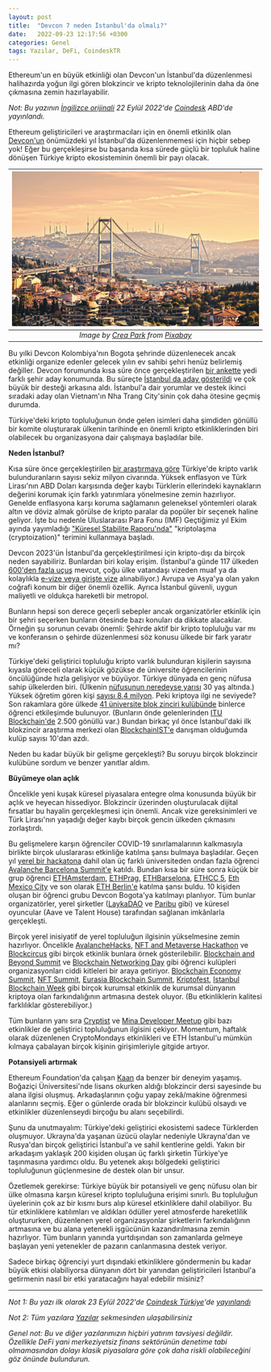 ```yaml
---
layout: post
title:  "Devcon 7 neden İstanbul'da olmalı?"
date:   2022-09-23 12:17:56 +0300
categories: Genel
tags: Yazılar, DeFi, CoindeskTR
---
```


Ethereum'un en büyük etkinliği olan Devcon'un İstanbul'da düzenlenmesi halihazırda yoğun ilgi gören blokzincir ve kripto teknolojilerinin daha da öne çıkmasına zemin hazırlayabilir.

*Not: Bu yazının [İngilizce orijinali](https://www.coindesk.com/layer2/2022/09/22/why-devcon-7-should-be-in-istanbul/) 22 Eylül 2022'de [Coindesk](https://www.coindesk.com/layer2/2022/09/22/why-devcon-7-should-be-in-istanbul/) ABD'de yayınlandı.*

Ethereum geliştiricileri ve araştırmacıları için en önemli etkinlik olan [Devcon'un](https://devcon.org/) önümüzdeki yıl İstanbul'da düzenlenmemesi için hiçbir sebep yok! Eğer bu gerçekleşirse bu başarıda kısa sürede güçlü bir topluluk haline dönüşen Türkiye kripto ekosisteminin önemli bir payı olacak.

| ![istanbul](/assets/istanbul-4305164_800.jpg)|
|:--:| 
| *Image by [Crea Park](https://pixabay.com/users/smuldur-5589717/) from [Pixabay](https://pixabay.com/)*|

Bu yılki Devcon Kolombiya'nın Bogota şehrinde düzenlenecek ancak etkinliği organize edenler gelecek yılın ev sahibi şehri henüz belirlemiş değiller. Devcon forumunda kısa süre önce gerçekleştirilen [bir ankette](https://forum.devcon.org/c/devcon-7-location-suggestions/14) yedi farklı şehir aday konumunda. Bu süreçte [İstanbul da aday gösterildi](https://forum.devcon.org/t/proposed-location-istanbul-turkiye/412/28) ve çok büyük bir desteği arkasına aldı. İstanbul'a dair yorumlar ve destek ikinci sıradaki aday olan Vietnam'ın Nha Trang City'sinin çok daha ötesine geçmiş durumda.

Türkiye'deki kripto topluluğunun önde gelen isimleri daha şimdiden gönüllü bir komite oluşturarak ülkenin tarihinde en önemli kripto etkinliklerinden biri olabilecek bu organizasyona dair çalışmaya başladılar bile.

**Neden İstanbul?**

Kısa süre önce gerçekleştirilen [bir araştırmaya göre](https://www.coindeskturkiye.com/sirketler/turkiye-kripto-piyasasinin-mercek-altina-alindigi-arastirmaya-gore-kripto-parayla-islem-yapanlarin-orani-yuzde-74-artti-1342) Türkiye'de kripto varlık bulunduranların sayısı sekiz milyon civarında. Yüksek enflasyon ve Türk Lirası'nın ABD Doları karşısında değer kaybı Türklerin ellerindeki kaynakların değerini korumak için farklı yatırımlara yönelmesine zemin hazırlıyor. Genelde enflasyona karşı koruma sağlamanın geleneksel yöntemleri olarak altın ve döviz almak görülse de kripto paralar da popüler bir seçenek haline geliyor. İşte bu nedenle Uluslararası Para Fonu (IMF) Geçtiğimiz yıl Ekim ayında yayımladığı ["Küresel Stabilite Raporu'nda"](https://blogs.imf.org/2021/10/01/crypto-boom-poses-new-challenges-to-financial-stability/) "kriptolaşma (cryptoization)" terimini kullanmaya başladı.

Devcon 2023'ün İstanbul'da gerçekleştirilmesi için kripto-dışı da birçok neden sayabiliriz. Bunlardan biri kolay erişim. (İstanbul'a günde 117 ülkeden [600'den fazla uçuş](https://www.flightconnections.com/flights-to-istanbul-ist) mevcut, çoğu ülke vatandaşı vizeden muaf ya da kolaylıkla [e-vize veya girişte vize](https://en.wikipedia.org/wiki/Visa_policy_of_Turkey#Visa_policy_map) alınabiliyor.) Avrupa ve Asya'ya olan yakın coğrafi konum bir diğer önemli özellik. Ayrıca İstanbul güvenli, uygun maliyetli ve oldukça hareketli bir metropol.

Bunların hepsi son derece geçerli sebepler ancak organizatörler etkinlik için bir şehri seçerken bunların ötesinde bazı konuları da dikkate alacaklar. Örneğin şu sorunun cevabı önemli: Şehirde aktif bir kripto topluluğu var mı ve konferansın o şehirde düzenlenmesi söz konusu ülkede bir fark yaratır mı?

Türkiye'deki geliştirici topluluğu kripto varlık bulunduran kişilerin sayısına kıyasla göreceli olarak küçük gözükse de üniversite öğrencilerinin öncülüğünde hızla gelişiyor ve büyüyor. Türkiye dünyada en genç nüfusa sahip ülkelerden biri. (Ülkenin [nüfusunun neredeyse yarısı](https://datacommons.org/place/country/TUR?category=Demographics#Population-by-age) 30 yaş altında.) Yüksek öğretim gören kişi [sayısı 8,4 milyon](https://www.trade.gov/country-commercial-guides/turkey-education). Peki kriptoya ilgi ne seviyede? Son rakamlara göre ülkede [41 üniversite blok zinciri kulübünde](https://docs.google.com/spreadsheets/d/1kE0IZyaQbAXxTGGugGixiC0VRhoLIRKusCq1twtW3GI/edit#gid=0) binlerce öğrenci etkileşimde bulunuyor. (Bunların önde gelenlerinden [ITU Blockchain'de](https://www.itublockchain.com/) 2.500 gönüllü var.) Bundan birkaç yıl önce İstanbul'daki ilk blokzincir araştırma merkezi olan [BlockchainIST'e](https://blockchainist.org/) danışman olduğumda kulüp sayısı 10'dan azdı.

Neden bu kadar büyük bir gelişme gerçekleşti? Bu soruyu birçok blokzincir kulübüne sordum ve benzer yanıtlar aldım.

**Büyümeye olan açlık**

Öncelikle yeni kuşak küresel piyasalara entegre olma konusunda büyük bir açlık ve heyecan hissediyor. Blokzincir üzerinden oluşturulacak dijital fırsatlar bu hayalin gerçekleşmesi için önemli. Ancak vize gereksinimleri ve Türk Lirası'nın yaşadığı değer kaybı birçok gencin ülkeden çıkmasını zorlaştırdı.

Bu gelişmelere karşın öğrenciler COVID-19 sınırlamalarının kalkmasıyla birlikte birçok uluslararası etkinliğe katılma şansı bulmaya başladılar. Geçen yıl [yerel bir hackatona](https://istanbul.avalanchehacks.com/) dahil olan üç farklı üniversiteden ondan fazla öğrenci [Avalanche Barcelona Summit'e](https://www.avalanchesummit.com/) katıldı. Bundan kısa bir süre sonra küçük bir grup öğrenci [ETHAmsterdam](https://amsterdam.ethglobal.com/), [ETHPrag](https://ethprague.com/), [ETHBarselona](https://ethbarcelona.com/), [ETHCC 5](https://ethcc.io/), [Eth Mexico City](https://soliditydeveloper.com/eth-mexico-city) ve son olarak [ETH Berlin'e](https://ethberlin.ooo/) katılma şansı buldu. 10 kişiden oluşan bir öğrenci grubu Devcon Bogota'ya katılmayı planlıyor. Tüm bunlar organizatörler, yerel şirketler ([LaykaDAO](https://www.laykadao.space/) ve [Paribu](https://www.paribu.com/) gibi) ve küresel oyuncular (Aave ve Talent House) tarafından sağlanan imkânlarla gerçekleşti.

Birçok yerel inisiyatif de yerel topluluğun ilgisinin yükselmesine zemin hazırlıyor. Öncelikle [AvalancheHacks](https://istanbul.avalanchehacks.com/), [NFT and Metaverse Hackathon](https://hackathonturkiye.com/etkinlik/blokzincir-nft-ve-metaverse-hackathonu) ve [Blockcircus](https://www.coindesk.com/layer2/2022/09/22/why-devcon-7-should-be-in-istanbul/) gibi birçok etkinlik bunlara örnek gösterilebilir. [Blockchain and Beyond Summit](https://sites.google.com/view/blockchain-beyondsummit/ana-sayfa) ve [Blockchain Networking Day](https://twitter.com/bogazicichain/status/1525200754792857601) gibi öğrenci kulüpleri organizasyonları ciddi kitleleri bir araya getiriyor. [Blockchain Economy Summit](https://blockchaineconomy.istanbul/en), [NFT Summit](https://nftsummit.ist/), [Eurasia Blockchain Summit](https://www.eurasiablockchain.com/), [Kriptofest](https://kriptofest.org/), [Istanbul Blockchain Week](https://istanbulblockchainweek.com/) gibi birçok kurumsal etkinlik de kurumsal dünyanın kriptoya olan farkındalığının artmasına destek oluyor. (Bu etkinliklerin kalitesi farklılıklar gösterebiliyor.)

Tüm bunların yanı sıra [Cryptist](https://www.cryptist.org/) ve [Mina Developer Meetup](https://www.eventbrite.com/e/mina-zkapp-developers-meetup-istanbul-tickets-344946232467) gibi bazı etkinlikler de geliştirici topluluğunun ilgisini çekiyor. Momentum, haftalık olarak düzenlenen CryptoMondays etkinlikleri ve ETH İstanbul'u mümkün kılmaya çabalayan birçok kişinin girişimleriyle gitgide artıyor.

**Potansiyeli artırmak**

Ethereum Foundation'da çalışan [Kaan](https://twitter.com/kaanuzdogan) da benzer bir deneyim yaşamış. Boğaziçi Üniversitesi'nde lisans okurken aldığı blokzincir dersi sayesinde bu alana ilgisi oluşmuş. Arkadaşlarının çoğu yapay zekâ/makine öğrenmesi alanlarını seçmiş. Eğer o günlerde orada bir blokzincir kulübü olsaydı ve etkinlikler düzenlenseydi birçoğu bu alanı seçebilirdi.

Şunu da unutmayalım: Türkiye'deki geliştirici ekosistemi sadece Türklerden oluşmuyor. Ukrayna'da yaşanan üzücü olaylar nedeniyle Ukrayna'dan ve Rusya'dan birçok geliştirici İstanbul'a ve sahil kentlerine geldi. Yakın bir arkadaşım yaklaşık 200 kişiden oluşan üç farklı şirketin Türkiye'ye taşınmasına yardımcı oldu. Bu yetenek akışı bölgedeki geliştirici topluluğunun güçlenmesine de destek olan bir unsur.

Özetlemek gerekirse: Türkiye büyük bir potansiyeli ve genç nüfusu olan bir ülke olmasına karşın küresel kripto topluluğuna erişimi sınırlı. Bu topluluğun üyelerinin çok az bir kısmı burs alıp küresel etkinliklere dahil olabiliyor. Bu tür etkinliklere katılımları ve aldıkları ödüller yerel atmosferde hareketlilik oluştururken, düzenlenen yerel organizasyonlar şirketlerin farkındalığının artmasına ve bu alana yetenekli işgücünün kazandırılmasına zemin hazırlıyor. Tüm bunların yanında yurtdışından son zamanlarda gelmeye başlayan yeni yetenekler de pazarın canlanmasına destek veriyor.

Sadece birkaç öğrenciyi yurt dışındaki etkinliklere göndermenin bu kadar büyük etkisi olabiliyorsa dünyanın dört bir yanından geliştiricileri İstanbul'a getirmenin nasıl bir etki yaratacağını hayal edebilir misiniz?


---

*Not 1: Bu yazı ilk olarak 23 Eylül 2022'de [Coindesk Türkiye](https://www.coindeskturkiye.com/)'de [yayınlandı](https://www.coindeskturkiye.com/yazarlar/turan-sert/devcon-7-neden-istanbulda-olmali-2081)*

*Not 2: Tüm yazılara [Yazılar](/articles/) sekmesinden ulaşabilirsiniz*

*Genel not: Bu ve diğer yazılarımızın hiçbiri yatırım tavsiyesi değildir. Özellikle DeFi yani merkeziyetsiz finans sektörünün denetime tabi olmamasından dolayı klasik piyasalara göre çok daha riskli olabileceğini göz önünde bulundurun.*
